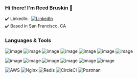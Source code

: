 ### Hi there! I'm Reed Bruskin 👋 

:heavy_check_mark: LinkedIn: &nbsp;[![LinkedIn](https://img.shields.io/badge/reedbruskin%20-%230077B5.svg?&style=flat-square&logo=linkedin&logoColor=white&link=https://www.linkedin.com/in/reedbruskin/)](https://www.linkedin.com/in/reedbruskin/) &nbsp;  
:heavy_check_mark: Based in San Francisco, CA

### Languages & Tools
![image](https://user-images.githubusercontent.com/53019507/114622867-62e80400-9c63-11eb-8bf4-0c7ad39fd45f.png) ![image](https://user-images.githubusercontent.com/53019507/114622945-7dba7880-9c63-11eb-9467-4128f08876b7.png) ![image](https://user-images.githubusercontent.com/53019507/114622969-8448f000-9c63-11eb-8d46-54e81776b8f1.png) ![image](https://user-images.githubusercontent.com/53019507/114622994-8b6ffe00-9c63-11eb-8a43-e41280d29ae7.png) ![image](https://user-images.githubusercontent.com/53019507/114623018-92970c00-9c63-11eb-8e09-62819f2df809.png) ![image](https://user-images.githubusercontent.com/53019507/114623042-988ced00-9c63-11eb-8731-2e6b370546d1.png) ![image](https://user-images.githubusercontent.com/53019507/114623062-9cb90a80-9c63-11eb-9135-fd9f27c20b5f.png)

![image](https://user-images.githubusercontent.com/53019507/114623082-a3e01880-9c63-11eb-9f83-416c389fe325.png) ![image](https://user-images.githubusercontent.com/53019507/114623104-a8a4cc80-9c63-11eb-9576-be5a899cdf82.png) ![image](https://user-images.githubusercontent.com/53019507/114623129-afcbda80-9c63-11eb-91ea-f0a1ae4c977c.png) ![image](https://user-images.githubusercontent.com/53019507/114623143-b5292500-9c63-11eb-9425-664da7f1e53b.png) ![image](https://user-images.githubusercontent.com/53019507/114623167-bc503300-9c63-11eb-927a-1503391bddb2.png) ![image](https://user-images.githubusercontent.com/53019507/114625207-bd369400-9c66-11eb-9269-3a383d779ee8.png)

<img alt="AWS" src="https://img.shields.io/badge/AWS%20-%23FF9900.svg?&style=for-the-badge&logo=amazon-aws&logoColor=white"/> <img alt="Nginx" src="https://img.shields.io/badge/nginx%20-%23009639.svg?&style=for-the-badge&logo=nginx&logoColor=white"/> <img alt="Redis" src="https://img.shields.io/badge/redis-%23DD0031.svg?&style=for-the-badge&logo=redis&logoColor=white"/> <img alt="CircleCI" src="https://img.shields.io/badge/CIRCLECI%20-%23161616.svg?&style=for-the-badge&logo=circleci&logoColor=white"/> <img alt="Postman" src="https://img.shields.io/badge/Postman-FF6C37?style=for-the-badge&logo=postman&logoColor=red" />













<!--
**reedbruskin/reedbruskin** is a ✨ _special_ ✨ repository because its `README.md` (this file) appears on your GitHub profile.

Here are some ideas to get you started:

- 🔭 I’m currently working on ...
- 🌱 I’m currently learning ...
- 👯 I’m looking to collaborate on ...
- 🤔 I’m looking for help with ...
- 💬 Ask me about ...
- 📫 How to reach me: ...
- 😄 Pronouns: ...
- ⚡ Fun fact: ...
-->
